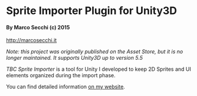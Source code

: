 # Sprite Importer Plugin for Unity3D
#### By Marco Secchi (c) 2015
http://marcosecchi.it

_Note: this project was originally published on the Asset Store, but it is no longer maintained. It supports Unity3D up to version 5.5_

_TBC Sprite Importer_ is a tool for Unity I developed to keep 2D Sprites and UI elements organized during the import phase.

You can find detailed information [on my website](http://www.marcosecchi.it/tools/tbc-sprite-importer/?lang=en).

